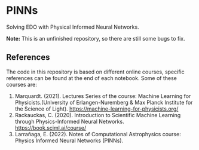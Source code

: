 # PINNs
Solving EDO with Physical Informed Neural Networks.

**Note:** This is an unfinished repository, so there are still some bugs to fix. 

## References

The code in this repository is based on different online courses, specific references can be found at the end of each notebook. Some of these courses are:

1. Marquardt. (2021). Lectures Series of the course: Machine Learning for Physicists.(University of Erlangen-Nuremberg & Max Planck Institute for the Science of Light). https://machine-learning-for-physicists.org/
2. Rackauckas, C. (2020). Introduction to Scientific Machine Learning through Physics-Informed Neural Networks. https://book.sciml.ai/course/
3. Larrañaga, E. (2022). Notes of Computational Astrophysics course: Physics Informed Neural Networks (PINNs).
